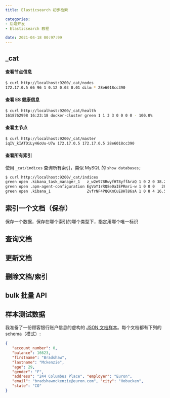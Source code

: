 ```yaml
---
title: Elasticsearch 初步检索

categories:
- 后端开发
- Elasticsearch 教程

date: 2021-04-18 00:97:99
---
```

## _cat
#### 查看节点信息
```bash
$ curl http://localhost:9200/_cat/nodes  
172.17.0.5 66 96 1 0.12 0.03 0.01 dilm * 28e6018cc390
```

#### 查看 ES 健康信息

```bash
$ curl http://localhost:9200/_cat/health
1618762998 16:23:18 docker-cluster green 1 1 3 3 0 0 0 0 - 100.0%
```

#### 查看主节点

```bash
$ curl http://localhost:9200/_cat/master
iqIV_kIATDiLy46oUu-U7w 172.17.0.5 172.17.0.5 28e6018cc390
```

#### 查看所有索引
使用 `_cat/indices` 查询所有索引，类似 MySQL 的 `show databases;`

```bash
$ curl http://localhost:9200/_cat/indices
green open .kibana_task_manager_1   z_w2e978RwyfHT8yffAraQ 1 0 2 0 38.2kb 38.2kb
green open .apm-agent-configuration EgVoY1rRQ8e0aIEPRmri-w 1 0 0 0   283b   283b
green open .kibana_1                ZvfrNF4PQGKmCuE8Hl86sA 1 0 8 4 16.5kb 16.5kb
```
## 索引一个文档（保存）
保存一个数据，保存在哪个索引的哪个类型下，指定用哪个唯一标识

## 查询文档

## 更新文档

## 删除文档/索引

## bulk 批量 API

## 样本测试数据
我准备了一份顾客银行账户信息的虚构的 [JSON 文档样本](https://github.com/elastic/elasticsearch/blob/master/docs/src/test/resources/accounts.json?raw=true)。每个文档都有下列的 schema（模式）:

```json
{
   "account_number": 0,
   "balance": 16623,
   "firstname": "Bradshaw",
   "lastname": "Mckenzie",
   "age": 29,
   "gender": "F",
   "address": "244 Columbus Place", "employer": "Euron",
   "email": "bradshawmckenzie@euron.com", "city": "Hobucken",
   "state": "CO"
}
```

